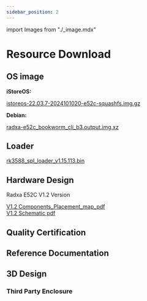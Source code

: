```yaml
---
sidebar_position: 2
---
```


import Images from "./\_image.mdx"

# Resource Download

## OS image

**iStoreOS:**

[istoreos-22.03.7-2024101020-e52c-squashfs.img.gz](https://dl.radxa.com/e/e52c/images/istoreos-22.03.7-2024101020-e52c-squashfs.img.gz)

**Debian:**

[radxa-e52c_bookworm_cli_b3.output.img.xz](https://github.com/radxa-build/radxa-e52c/releases/download/rsdk-b3/radxa-e52c_bookworm_cli_b3.output.img.xz)

## Loader

[rk3588_spl_loader_v1.15.113.bin](https://dl.radxa.com/e/e52c/images/rk3588_spl_loader_v1.15.113.bin)

## Hardware Design

Radxa E52C V1.2 Version

[V1.2 Components_Placement_map_pdf](https://dl.radxa.com/e/e52c/hw/radxa_e52c_v1.2_components_placement_map.pdf)  
[V1.2 Schematic pdf](https://dl.radxa.com/e/e52c/hw/radxa_e52c_v1.2_schematic.pdf)

## Quality Certification

## Reference Documentation

## 3D Design

### Third Party Enclosure
